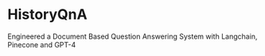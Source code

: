 # HistoryQnA
Engineered a Document Based Question Answering System with Langchain, Pinecone and GPT-4
